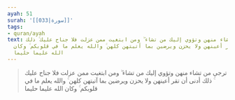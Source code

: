 ```yaml
---
ayah: 51
surah: '[[033|سورة]]'
tags:
- quran/ayah
text: ترجي من تشاء منهن وتؤوي إليك من تشاء ۖ ومن ابتغيت ممن عزلت فلا جناح عليك ۚ ذلك
  أدنى أن تقر أعينهن ولا يحزن ويرضين بما آتيتهن كلهن ۚ والله يعلم ما في قلوبكم ۚ وكان
  الله عليما حليما
---
```

> ترجي من تشاء منهن وتؤوي إليك من تشاء ۖ ومن ابتغيت ممن عزلت فلا جناح عليك ۚ ذلك أدنى أن تقر أعينهن ولا يحزن ويرضين بما آتيتهن كلهن ۚ والله يعلم ما في قلوبكم ۚ وكان الله عليما حليما
